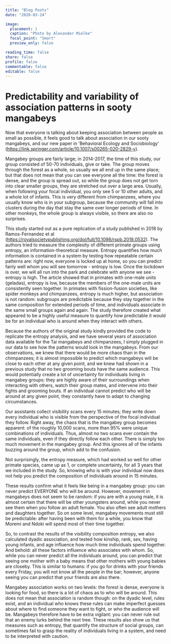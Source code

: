 ```yaml
---
title: "Blog Posts"
date: "2020-03-24"

image:
  placement: 1
  caption: "Photo by Alexander Mielke"
  focal_point: "Smart"
  preview_only: false

reading_time: false
share: false
profile: false
commentable: false
editable: false 
---
```

# Predictability and variability of association patterns in sooty mangabeys

Now that everyone is talking about keeping association between people as small as possible, it feels good to talk about association in our sooty mangabeys, and our new paper in 'Behavioral Ecology and Sociobiology' (https://link.springer.com/article/10.1007/s00265-020-2829-y).

Mangabey groups are fairly large; in 2014-2017, the time of this study, our group consisted of 50-70 individuals, give or take. The group moves through the forest as a whole, so usually we all end up in the same place; but that does not mean that you can see everyone all the time: the forest is dense, and the group is spread out, so while the group does not get torn into clear smaller groups, they are stretched out over a large area. Usually, when following your focal individual, you only see 5 or 10 other adults, and a whole lot of infants. This is very different from chimpanzees, where you usually know who is in your subgroup, because the community will fall into clusters during the day that stay the same over longer periods of time. In other monkeys, the whole group is always visible, so there are also no surprises.

This study started out as a pure replication of a study published in 2018 by Ramos-Fernandez et al (https://royalsocietypublishing.org/doi/full/10.1098/rspb.2018.0532). The authors tried to measure the complexity of different primate groups using entropy, an information-theoretical measure. Entropy quantifies how much information is contained in a system by testing how repeatable certain patterns are: right now, everyone is locked up at home, so you can predict fairly well whom you will see tomorrow - entropy is low. Once the lockdown is over, we will all run into the park and celebrate with anyone we see - entropy is high. The article showed that in primates with one-male units (geladas), entropy is low, because the members of the one-male units are consistently seen together. In primates with fission-fusion societies, like spider monkeys and chimpanzees, entropy is much higher, but association is not random: subgroups are predictable because they stay together in the same composition for extended periods of time, and individuals associate in the same small groups again and again. The study therefore created what appeared to be a highly useful measure to quantify how predictable it would be for an individual who is around when they interact with others.

Because the authors of the original study kindly provided the code to replicate the entropy analysis, and we have several years of association data available for the Tai mangabeys and chimpanzees, I simply plugged in our data to see how the patterns would look in the mangabeys. From our observations, we knew that there would be more chaos than in the chimpanzees; it is almost impossible to predict which mangabeys will be close to each other at any given point, and we knew had shown in a previous study that no two grooming bouts have the same audience. This would potentially create a lot of uncertainty for individuals living in mangabey groups: they are highly aware of their surroundings when interacting with others, watch their group mates, and intervene into their fights and grooming bouts. If an individual cannot predict who will be around at any given point, they constantly have to adapt to changing circumstances.

Our assistants collect visibility scans every 15 minutes; they write down every individual who is visible from the perspective of the focal individual they follow. Right away, the chaos that is the mangabey group becomes apparent: of the roughly 10,000 scans, more than 95% were unique combinations of individuals. Thus, almost no two scans ever contain the same individuals, even if they directly follow each other. There is simply too much movement in the mangabey group. And this ignores all of the infants buzzing around the group, which add to the confusion.

Not surprisingly, the entropy measure, which had worked so well for other primate species, came up as 1, or complete uncertainty, for all 3 years that we included in the study. So, knowing who is with your individual now does not help you predict the composition of individuals around in 15 minutes. 

These results confirm what it feels like being in a mangabey group: you can never predict EVERYONE who will be around. However, movement in mangabeys does not seem to be random: if you are with a young male, it is almost certain that there will be other youngsters around, while you never see them when you follow an adult female. You also often see adult mothers and daughters together. So on some level, mangabey movements must still be predictable: after having been with them for a while, you know that Moremi and Ndoki will spend most of their time together.

So, to contrast the results of the visibility composition entropy, we also calculated dyadic association, and tested how kinship, rank, sex, having young infants, and age influence how much time individuals spend together. And behold: all these factors influence who associates with whom. So, while you can never predict all the individuals around, you can predict that seeing one mother with a baby means that other mothers with young babies are closeby. This is similar to humans: if you go for drinks with your friends every Friday, you will not know all the people in the bar; however, anyone seeing you can predict that your friends are also there.

Mangabey association works on two levels: the forest is dense, everyone is looking for food, so there is a lot of chaos as to who will be around. This does not mean that association is random though: on the dyadic level, rules exist, and an individual who knows these rules can make imperfect guesses about where to find someone they want to fight, or who the audience will be. Mangabeys therefore have to be extra vigilant: you can never rule out that an enemy lurks behind the next tree. These results also show us that measures such as entropy, that quantify the structure of social groups, can sometimes fail to grasp the reality of individuals living in a system, and need to be interpreted with caution.